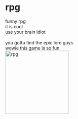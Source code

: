 # rpg
funny rpg
<br>
it is cool
<br>
use your brain idiot
<br>
<br>
you gotta find the epic lore guys
<br>
wowie this game is so fun
<br>
<a href="https://be4ryllium.github.io/rpg" title="click it">
  <img width="200" height="200" src="https://be4ryllium.github.io/chronicles-of-cake/cocv4.png" alt="rpg" />
</a>
